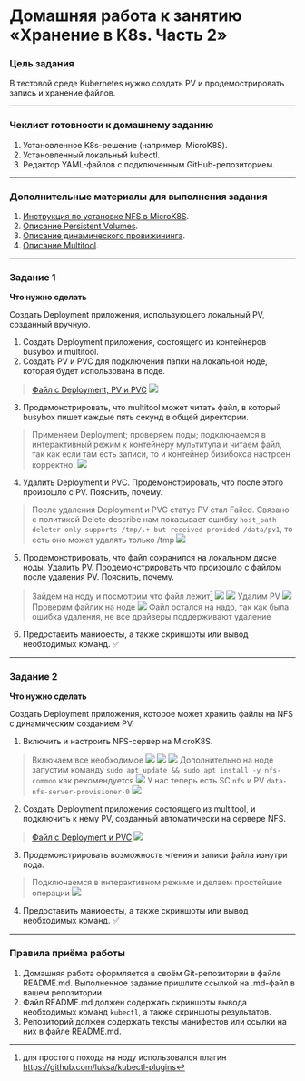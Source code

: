 # Домашняя работа к занятию «Хранение в K8s. Часть 2»

### Цель задания

В тестовой среде Kubernetes нужно создать PV и продемострировать запись и хранение файлов.

------

### Чеклист готовности к домашнему заданию

1. Установленное K8s-решение (например, MicroK8S).
2. Установленный локальный kubectl.
3. Редактор YAML-файлов с подключенным GitHub-репозиторием.

------

### Дополнительные материалы для выполнения задания

1. [Инструкция по установке NFS в MicroK8S](https://microk8s.io/docs/nfs).
2. [Описание Persistent Volumes](https://kubernetes.io/docs/concepts/storage/persistent-volumes/).
3. [Описание динамического провижининга](https://kubernetes.io/docs/concepts/storage/dynamic-provisioning/).
4. [Описание Multitool](https://github.com/wbitt/Network-MultiTool).

------

### Задание 1

**Что нужно сделать**

Создать Deployment приложения, использующего локальный PV, созданный вручную.

1. Создать Deployment приложения, состоящего из контейнеров busybox и multitool.
2. Создать PV и PVC для подключения папки на локальной ноде, которая будет использована в поде.
> [Файл с Deployment, PV и PVC](src/01-dpl-footcloth.yaml)
![](.2.2_images/415da218.png)

3. Продемонстрировать, что multitool может читать файл, в который busybox пишет каждые пять секунд в общей директории.
> Применяем Deployment; проверяем поды; подключаемся в интерактивный режим к контейнеру мультитула и читаем файл, так как если там есть записи, то и контейнер бизибокса настроен корректно.
![](.2.2_images/f8e7d7e3.png)

4. Удалить Deployment и PVC. Продемонстрировать, что после этого произошло с PV. Пояснить, почему.
> После удаления Deployment и PVC статус PV стал Failed. Связано с политикой Delete
> describe нам показывает ошибку `host_path deleter only supports /tmp/.+ but received provided /data/pv1`, то есть оно может удалять только /tmp
![](.2.2_images/64407692.png)

5. Продемонстрировать, что файл сохранился на локальном диске ноды. Удалить PV.  Продемонстрировать что произошло с файлом после удаления PV. Пояснить, почему.
> Зайдем на ноду и посмотрим что файл лежит[^1]
![](.2.2_images/e210482e.png)
![](.2.2_images/e0a05354.png)
> Удалим PV
![](.2.2_images/9673be73.png)
> Проверим файлик на ноде
![](.2.2_images/a2ad862e.png)
> Файл остался на надо, так как была ошибка удаления, не все драйверы поддерживают удаление

6. Предоставить манифесты, а также скриншоты или вывод необходимых команд. ✅

------

### Задание 2

**Что нужно сделать**

Создать Deployment приложения, которое может хранить файлы на NFS с динамическим созданием PV.

1. Включить и настроить NFS-сервер на MicroK8S.
> Включаем все необходимое
![](.2.2_images/2566e6a1.png)
![](.2.2_images/3a3f7952.png)
![](.2.2_images/74551d96.png)
> Дополнительно на ноде запустим команду `sudo apt update && sudo apt install -y nfs-common` как рекомендуется
![](.2.2_images/bc96a64f.png)
> У нас теперь есть SC `nfs` и PV `data-nfs-server-provisioner-0`
![](.2.2_images/e91a6342.png)
2. Создать Deployment приложения состоящего из multitool, и подключить к нему PV, созданный автоматически на сервере NFS.
> [Файл с Deployment и PVC](src/02-dpl-nfc.yaml)
![](.2.2_images/2d4ac1e4.png)
3. Продемонстрировать возможность чтения и записи файла изнутри пода.
> Подключаемся в интерактивном режиме и делаем простейшие операции
![](.2.2_images/40a0180b.png)
4. Предоставить манифесты, а также скриншоты или вывод необходимых команд. ✅

------

### Правила приёма работы

1. Домашняя работа оформляется в своём Git-репозитории в файле README.md. Выполненное задание пришлите ссылкой на .md-файл в вашем репозитории.
2. Файл README.md должен содержать скриншоты вывода необходимых команд `kubectl`, а также скриншоты результатов.
3. Репозиторий должен содержать тексты манифестов или ссылки на них в файле README.md.

[^1]: для простого похода на ноду использовался плагин https://github.com/luksa/kubectl-plugins
